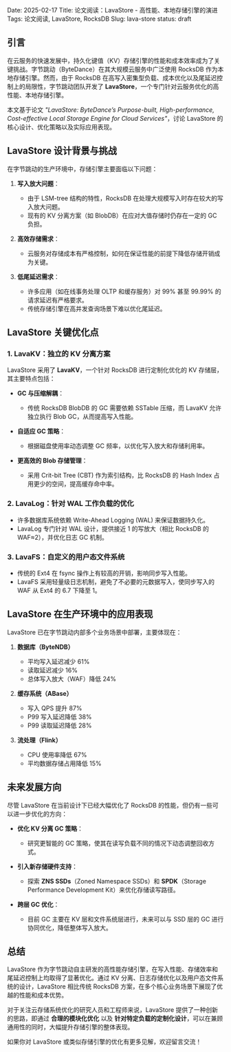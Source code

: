Date: 2025-02-17
Title: 论文阅读：LavaStore - 高性能、本地存储引擎的演进
Tags: 论文阅读, LavaStore, RocksDB
Slug: lava-store
status: draft

## 引言
在云服务的快速发展中，持久化键值（KV）存储引擎的性能和成本效率成为了关键挑战。字节跳动（ByteDance）在其大规模云服务中广泛使用 RocksDB 作为本地存储引擎。然而，由于 RocksDB 在高写入密集型负载、成本优化以及尾延迟控制上的局限性，字节跳动团队开发了 **LavaStore**，一个专门针对云服务优化的高性能、本地存储引擎。

本文基于论文 *"LavaStore: ByteDance’s Purpose-built, High-performance, Cost-effective Local Storage Engine for Cloud Services"*，讨论 LavaStore 的核心设计、优化策略以及实际应用表现。

## LavaStore 设计背景与挑战
在字节跳动的生产环境中，存储引擎主要面临以下问题：

1. **写入放大问题**：
   - 由于 LSM-tree 结构的特性，RocksDB 在处理大规模写入时存在较大的写入放大问题。
   - 现有的 KV 分离方案（如 BlobDB）在应对大值存储时仍存在一定的 GC 负担。

2. **高效存储需求**：
   - 云服务对存储成本有严格控制，如何在保证性能的前提下降低存储开销成为关键。

3. **低尾延迟需求**：
   - 许多应用（如在线事务处理 OLTP 和缓存服务）对 99% 甚至 99.99% 的请求延迟有严格要求。
   - 传统存储引擎在高并发查询场景下难以优化尾延迟。

## LavaStore 关键优化点
### 1. **LavaKV：独立的 KV 分离方案**
LavaStore 采用了 **LavaKV**，一个针对 RocksDB 进行定制化优化的 KV 存储层，其主要特点包括：

- **GC 与压缩解耦**：
  - 传统 RocksDB BlobDB 的 GC 需要依赖 SSTable 压缩，而 LavaKV 允许独立执行 Blob GC，从而提高写入性能。

- **自适应 GC 策略**：
  - 根据磁盘使用率动态调整 GC 频率，以优化写入放大和存储利用率。

- **更高效的 Blob 存储管理**：
  - 采用 Crit-bit Tree (CBT) 作为索引结构，比 RocksDB 的 Hash Index 占用更少的空间，提高缓存命中率。

### 2. **LavaLog：针对 WAL 工作负载的优化**
- 许多数据库系统依赖 Write-Ahead Logging (WAL) 来保证数据持久化。
- LavaLog 专门针对 WAL 设计，提供接近 1 的写放大（相比 RocksDB 的 WAF≈2），并优化日志 GC 机制。

### 3. **LavaFS：自定义的用户态文件系统**
- 传统的 Ext4 在 fsync 操作上有较高的开销，影响同步写入性能。
- LavaFS 采用轻量级日志机制，避免了不必要的元数据写入，使同步写入的 WAF 从 Ext4 的 6.7 下降至 1。

## LavaStore 在生产环境中的应用表现
LavaStore 已在字节跳动内部多个业务场景中部署，主要体现在：

1. **数据库（ByteNDB）**
   - 平均写入延迟减少 61%
   - 读取延迟减少 16%
   - 总体写入放大（WAF）降低 24%

2. **缓存系统（ABase）**
   - 写入 QPS 提升 87%
   - P99 写入延迟降低 38%
   - P99 读取延迟降低 28%

3. **流处理（Flink）**
   - CPU 使用率降低 67%
   - 平均数据存储占用降低 15%

## 未来发展方向
尽管 LavaStore 在当前设计下已经大幅优化了 RocksDB 的性能，但仍有一些可以进一步优化的方向：

- **优化 KV 分离 GC 策略**：
  - 研究更智能的 GC 策略，使其在读写负载不同的情况下动态调整回收方式。

- **引入新存储硬件支持**：
  - 探索 **ZNS SSDs**（Zoned Namespace SSDs）和 **SPDK**（Storage Performance Development Kit）来优化存储读写路径。

- **跨层 GC 优化**：
  - 目前 GC 主要在 KV 层和文件系统层进行，未来可以与 SSD 层的 GC 进行协同优化，降低整体写入放大。

## 总结
LavaStore 作为字节跳动自主研发的高性能存储引擎，在写入性能、存储效率和尾延迟控制上均取得了显著优化。通过 KV 分离、日志存储优化以及用户态文件系统的设计，LavaStore 相比传统 RocksDB 方案，在多个核心业务场景下展现了优越的性能和成本优势。

对于关注云存储系统优化的研究人员和工程师来说，LavaStore 提供了一种创新的思路，即通过 **合理的模块化优化** 以及 **针对特定负载的定制化设计**，可以在兼顾通用性的同时，大幅提升存储引擎的整体表现。

如果你对 LavaStore 或类似存储引擎的优化有更多见解，欢迎留言交流！

